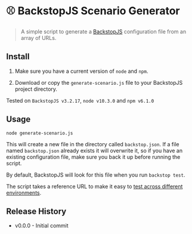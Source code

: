 ⚾️ BackstopJS Scenario Generator
==============

> A simple script to generate a [BackstopJS](https://github.com/garris/BackstopJS#testing-across-different-environments) configuration file from an array of
URLs.

## Install

1. Make sure you have a current version of `node` and `npm`.

1. Download or copy the `generate-scenario.js` file to your BackstopJS project
directory.

Tested on `BackstopJS v3.2.17`, `node v10.3.0` and `npm v6.1.0`

## Usage

```console
node generate-scenario.js
```

This will create a new file in the directory called `backstop.json`. If a file
named `backstop.json` already exists it will overwrite it, so if you have an
existing configuration file, make sure you back it up before running the script.

By default, BackstopJS will look for this file when you run `backstop test`.

The script takes a reference URL to make it easy to
[test across different environments](https://github.com/garris/BackstopJS#testing-across-different-environments).

## Release History

* v0.0.0 - Initial commit

